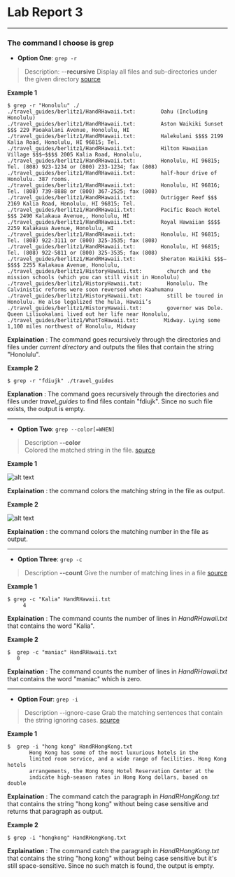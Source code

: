 # Lab Report 3
---
### The command I choose is 	**grep**  
- **Option One**:  `grep -r`  
> Description: --**recursive**
               Display all files and sub-directories under the given directory
              [source](https://linuxcommand.org/lc3_man_pages/grep1.html)   
              
             
              
 **Example 1**  

   
   
 
 ```
 $ grep -r "Honolulu" ./
./travel_guides/berlitz1/HandRHawaii.txt:        Oahu (Including Honolulu)
./travel_guides/berlitz1/HandRHawaii.txt:        Aston Waikiki Sunset $$$ 229 Paoakalani Avenue, Honolulu, HI
./travel_guides/berlitz1/HandRHawaii.txt:        Halekulani $$$$ 2199 Kalia Road, Honolulu, HI 96815; Tel.
./travel_guides/berlitz1/HandRHawaii.txt:        Hilton Hawaiian Village $$$–$$$$ 2005 Kalia Road, Honolulu,
./travel_guides/berlitz1/HandRHawaii.txt:        Honolulu, HI 96815; Tel. (808) 923-1234 or (800) 233-1234; fax (808)
./travel_guides/berlitz1/HandRHawaii.txt:        half-hour drive of Honolulu. 387 rooms.
./travel_guides/berlitz1/HandRHawaii.txt:        Honolulu, HI 96816; Tel. (808) 739-8888 or (800) 367-2525; fax (808)
./travel_guides/berlitz1/HandRHawaii.txt:        Outrigger Reef $$$ 2169 Kalia Road, Honolulu, HI 96815; Tel.
./travel_guides/berlitz1/HandRHawaii.txt:        Pacific Beach Hotel $$$ 2490 Kalakaua Avenue,, Honolulu, HI
./travel_guides/berlitz1/HandRHawaii.txt:        Royal Hawaiian $$$$ 2259 Kalakaua Avenue, Honolulu, HI
./travel_guides/berlitz1/HandRHawaii.txt:        Honolulu, HI 96815; Tel. (808) 922-3111 or (800) 325-3535; fax (808)
./travel_guides/berlitz1/HandRHawaii.txt:        Honolulu, HI 96815; Tel. (808) 922-5811 or (800) 325-3535; fax (808)
./travel_guides/berlitz1/HandRHawaii.txt:        Sheraton Waikiki $$$–$$$$ 2255 Kalakaua Avenue, Honolulu,
./travel_guides/berlitz1/HistoryHawaii.txt:        church and the mission schools (which you can still visit in Honolulu)
./travel_guides/berlitz1/HistoryHawaii.txt:        Honolulu. The Calvinistic reforms were soon reversed when Kaahumanu
./travel_guides/berlitz1/HistoryHawaii.txt:        still be toured in Honolulu. He also legalized the hula, Hawaii’s
./travel_guides/berlitz1/HistoryHawaii.txt:        governor was Dole. Queen Liliuokalani lived out her life near Honolulu,
./travel_guides/berlitz1/WhatToHawaii.txt:        Midway. Lying some 1,100 miles northwest of Honolulu, Midway
 ```
**Explaination** : The command goes recursively through the directories and files under *current directory* and outputs the files that contain the string "Honolulu".

 **Example 2**
  ```
  $ grep -r "fdiujk" ./travel_guides
   ```
  **Explanation** : The command goes recursively through the directories and files under *travel_guides* to find files contain "fdiujk". Since no such file exists, the output is empty. 
 
 
 ---
 
 - **Option Two**:  `grep --color[=WHEN]` 
> Description  **--color**              
               Colored the matched string in the file.
              [source](https://linuxcommand.org/lc3_man_pages/grep1.html) 
             
              
                
                
 **Example 1**  

![alt text](https://i.ibb.co/tZB1b83/Screenshot-2023-02-12-182711.jpg)

**Explaination** : the command colors the matching string in  the file as output.
 
 
 **Example 2**
  
  ![alt text](https://i.ibb.co/1RMMT6N/Screenshot-2023-02-12-183955.jpg)

  **Explaination** : the command colors the matching number in  the file as output.
 
 --- 
 - **Option Three**:  `grep -c` 
 
> Description   **--count**
               Give the number of matching lines in a file
              [source](https://linuxcommand.org/lc3_man_pages/grep1.html)   
          
              
 **Example 1**  
 ```  
 $ grep -c "Kalia" HandRHawaii.txt
      4     
```
**Explaination** : The command counts the number of lines in *HandRHawaii.txt* that contains the word "Kalia".
 
 **Example 2**
 ```
 $  grep -c "maniac" HandRHawaii.txt
    0 
```
**Explaination** : The command counts the number of lines in *HandRHawaii.txt* that contains the word "maniac" which is zero.

--- 
  - **Option Four**:  `grep -i` 
> Description --ignore-case
              Grab the matching sentences that contain the string ignoring cases.
                 [source](https://linuxcommand.org/lc3_man_pages/grep1.html)  
                
                              
  **Example 1**   
 ```
 $  grep -i "hong kong" HandRHongKong.txt
        Hong Kong has some of the most luxurious hotels in the
        limited room service, and a wide range of facilities. Hong Kong hotels
        arrangements, the Hong Kong Hotel Reservation Center at the
        indicate high-season rates in Hong Kong dollars, based on double
 ```
        
**Explaination** : The command catch the paragraph in *HandRHongKong.txt* that contains the string "hong kong" without being case sensitive and returns 
that paragraph as output.


 
 **Example 2**      
 ```   
 $ grep -i "hongkong" HandRHongKong.txt
 ```
 **Explaination** : The command catch the paragraph in *HandRHongKong.txt* that contains the string "hong kong" without being case sensitive but it's still space-sensitive. Since no such match is found, the output is empty. 
